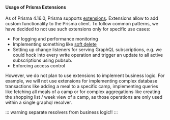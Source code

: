 #### Usage of Prisma Extensions

As of Prisma 4.16.0, Prisma
supports [extensions](https://www.prisma.io/docs/concepts/components/prisma-client/client-extensions). Extensions allow
to add custom functionality to the Prisma client. To follow common patterns, we have decided to not use such extensions
only for specific use cases:

- For logging and performance monitoring
- Implementing something like [soft delete](https://zenstack.dev/blog/prisma-client-extensions#1-soft-delete)
- Setting up change listeners for serving GraphQL subscriptions, e.g. we could hock into every write operation and
  trigger an update to all active subscriptions using pubsub.
- Enforcing access control

However, we do not plan to use extensions to implement business logic. For example, we will not use extensions for
implementing complex database transactions like adding a meal to a specific camp, implementing queries like fetching all
meals of a camp or for complex aggregations like creating the shopping list / week view of a camp, as those operations
are only used within a single graphql resolver.

::: warning
separate resolvers from business logic!!
:::
